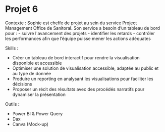 # Projet 6

Contexte : Sophie est cheffe de projet au sein du service Project Management Office de Sanitoral. Son service a besoin d’un tableau de bord pour : - suivre l'avancement des projets - identifier les retards - contrôler les performances afin que l’équipe puisse mener les actions adéquates

Skills :
- Créer un tableau de bord interactif pour rendre la visualisation disponible et accessible
- Optimiser une solution de visualisation accessible, adaptée au public et au type de donnée
- Produire un reporting en analysant les visualisations pour faciliter les décisions
- Proposer un récit des résultats avec des procédés narratifs pour dynamiser la présentation

Outils :
- Power BI & Power Query
- Dax
- Canva (Mock-up)

